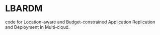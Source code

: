 # LBARDM

code for Location-aware and Budget-constrained Application Replication and Deployment in Multi-cloud.

